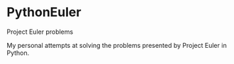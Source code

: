 # PythonEuler
Project Euler problems


My personal attempts at solving the problems presented by Project Euler in Python.
